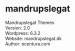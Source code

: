 # mandrupslegat
Mandrupslegat Themes<br>
Version: 2.0<br>
Wordpress: 6.3.2<br>
Website: mandrupslegat.dk<br>
Author: ecentura.com<br>
